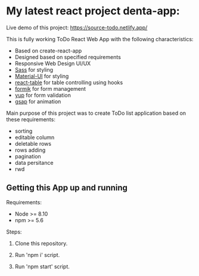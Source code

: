 # My latest react project denta-app:

Live demo of this project: https://source-todo.netlify.app/

This is fully working ToDo React Web App with the following characteristics:

- Based on create-react-app
- Designed based on specified requirements
- Responsive Web Design UI/UX
- [Sass](https://github.com/sass/sass) for styling
- [Material-UI](https://github.com/mui-org/material-ui) for styling
- [react-table](https://github.com/tannerlinsley/react-table) for table controlling using hooks
- [formik](https://github.com/formium/formik) for form management
- [yup](https://github.com/jquense/yup) for form validation
- [gsap](https://github.com/greensock/GSAP) for animation

Main purpose of this project was to create ToDo list application based on these requirements:

- sorting
- editable column
- deletable rows
- rows adding
- pagination
- data persitance
- rwd

## Getting this App up and running

Requirements:

- Node >= 8.10
- npm >= 5.6

Steps:

1. Clone this repository.

2. Run 'npm i' script.

3. Run 'npm start' script.
